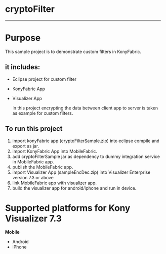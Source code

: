 # cryptoFilter
------------------------------
# Purpose
This sample project is to demonstrate custom filters in KonyFabric.

it includes:
------------------------------
* Eclipse project for custom filter
* KonyFabric App 
* Visualizer App

	In this project encrypting the data between client app to server is taken as example for custom filters.
	
**To run this project**
-----------------------------
1. import konyFabric app (cryptoFilterSample.zip) into eclipse compile and export as jar.
2. import KonyFabric App into MobileFabric.
3. add cryptoFilterSample jar as dependency to dummy integration service in MobileFabric app.
4. publish the MobileFabric app.
5. import Visualizer App (sampleEncDec.zip) into Visualizer Enterprise version 7.3 or above
6. link MobileFabric app with visualizer app.
7. build the visualizer app for android/iphone and run in device.

# Supported platforms for Kony Visualizer 7.3
**Mobile**
 * Android
 * iPhone
